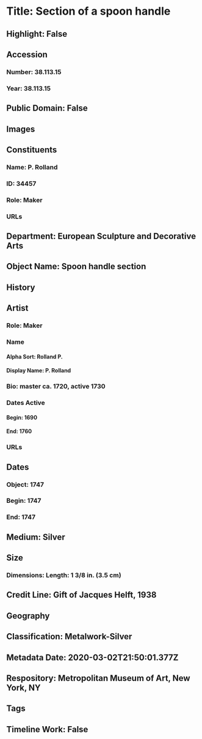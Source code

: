 # Title: Section of a spoon handle
## Highlight: False
## Accession
### Number: 38.113.15
### Year: 38.113.15
## Public Domain: False
## Images
## Constituents
### Name: P. Rolland
### ID: 34457
### Role: Maker
### URLs
## Department: European Sculpture and Decorative Arts
## Object Name: Spoon handle section
## History
## Artist
### Role: Maker
### Name
#### Alpha Sort: Rolland P.
#### Display Name: P. Rolland
### Bio: master ca. 1720, active 1730
### Dates Active
#### Begin: 1690
#### End: 1760
### URLs
## Dates
### Object: 1747
### Begin: 1747
### End: 1747
## Medium: Silver
## Size
### Dimensions: Length: 1 3/8 in. (3.5 cm)
## Credit Line: Gift of Jacques Helft, 1938
## Geography
## Classification: Metalwork-Silver
## Metadata Date: 2020-03-02T21:50:01.377Z
## Respository: Metropolitan Museum of Art, New York, NY
## Tags
## Timeline Work: False